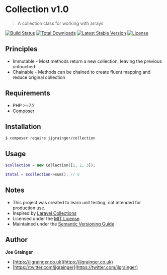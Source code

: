 # Collection v1.0

> A collection class for working with arrays

[![Build Status](https://travis-ci.org/jjgrainger/Collection.svg?branch=master)](https://travis-ci.org/jjgrainger/Collection) [![Total Downloads](https://poser.pugx.org/jjgrainger/collection/downloads)](https://packagist.org/packages/jjgrainger/collection) [![Latest Stable Version](https://poser.pugx.org/jjgrainger/collection/v/stable)](https://packagist.org/packages/jjgrainger/collection) [![License](https://poser.pugx.org/jjgrainger/collection/license)](https://packagist.org/packages/jjgrainger/collection)

## Principles

* Immutable - Most methods return a new collection, leaving the previous untouched
* Chainable - Methods can be chained to create fluent mapping and reduce original collection

## Requirements

* PHP >=7.2
* [Composer](https://getcomposer.org/)

## Installation

```
$ composer require jjgrainger/collection
```

## Usage

```php
$collection = new Collection([1, 2, 3]);

$total = $collection->sum(); // 6
```

## Notes

* This project was created to learn unit testing, not intended for production use.
* Inspired by [Laravel Collections](https://laravel.com/docs/5.8/collections)
* Licensed under the [MIT License](https://github.com/jjgrainger/wp-posttypes/blob/master/LICENSE)
* Maintained under the [Semantic Versioning Guide](https://semver.org)

## Author

**Joe Grainger**

* [https://jjgrainger.co.uk](https://jjgrainger.co.uk)
* [https://twitter.com/jjgrainger](https://twitter.com/jjgrainger)
